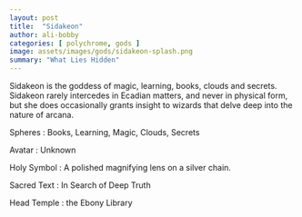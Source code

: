 ```yaml
---
layout: post
title:  "Sidakeon"
author: ali-bobby
categories: [ polychrome, gods ]
image: assets/images/gods/sidakeon-splash.png
summary: "What Lies Hidden"
---
```


Sidakeon is the goddess of magic, learning, books, clouds and secrets. Sidakeon rarely intercedes in Ecadian matters, and never in physical form, but she does occasionally grants insight to wizards that delve deep into the nature of arcana.

Spheres
: Books, Learning, Magic, Clouds, Secrets

Avatar
: Unknown

Holy Symbol
: A polished magnifying lens on a silver chain.

Sacred Text
: In Search of Deep Truth

Head Temple
: the Ebony Library

